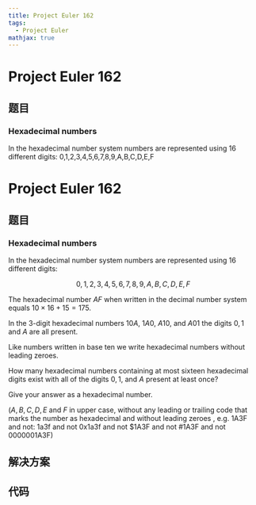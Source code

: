 ```yaml
---
title: Project Euler 162
tags:
  - Project Euler
mathjax: true
---
```

<escape><!-- more --></escape>
    
# Project Euler 162
## 题目
### Hexadecimal numbers


In  the hexadecimal number system numbers are represented using 16 different digits:
0,1,2,3,4,5,6,7,8,9,A,B,C,D,E,F

# Project Euler 162
## 题目
### Hexadecimal numbers
In  the hexadecimal number system numbers are represented using $16$ different digits:

$$0,1,2,3,4,5,6,7,8,9,A,B,C,D,E,F$$

The hexadecimal number $AF$ when written in the decimal number system equals $10\times 16+15=175$.

In the $3$-digit hexadecimal numbers $10A$, $1A0$, $A10$, and $A01$ the digits $0,1$ and $A$ are all present.

Like numbers written in base ten we write hexadecimal numbers without leading zeroes.

How many hexadecimal numbers containing at most sixteen hexadecimal digits exist with all of the digits $0,1$, and $A$ present at least once?

Give your answer as a hexadecimal number.

($A,B,C,D,E$ and $F$ in upper case, without any leading or trailing code that marks the number as hexadecimal and without leading zeroes , e.g. 1A3F and not: 1a3f and not 0x1a3f and not $1A3F and not #1A3F and not 0000001A3F)


## 解决方案


## 代码


